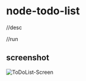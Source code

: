 # node-todo-list

//desc

//run


## screenshot
![ToDoList-Screen](https://user-images.githubusercontent.com/69326850/171236911-09e14d93-05da-443b-acff-066adc236bcf.PNG)

